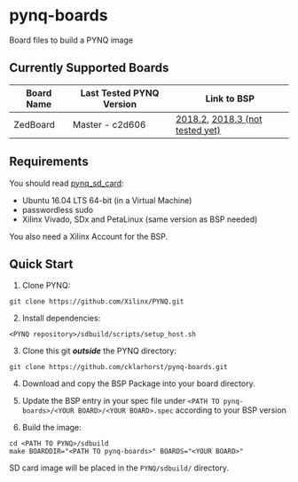 # pynq-boards
Board files to build a PYNQ image

## Currently Supported Boards

| Board Name  | Last Tested PYNQ Version | Link to BSP |
| ----------- | ------------------------ | ----------- |
| ZedBoard | Master - c2d606 | [2018.2](https://www.xilinx.com/member/forms/download/xef.html?filename=avnet-digilent-zedboard-v2018.2-final.bsp), [2018.3 (not tested yet)](https://www.xilinx.com/member/forms/download/xef.html?filename=avnet-digilent-zedboard-v2018.3-final.bsp) |

## Requirements

You should read [pynq_sd_card](https://pynq.readthedocs.io/en/v2.3/pynq_sd_card.html):
- Ubuntu 16.04 LTS 64-bit (in a Virtual Machine)
- passwordless sudo
- Xilinx Vivado, SDx and PetaLinux (same version as BSP needed)

You also need a Xilinx Account for the BSP.

## Quick Start

1. Clone PYNQ: 
```
git clone https://github.com/Xilinx/PYNQ.git
```

2. Install dependencies:
``` 
<PYNQ repository>/sdbuild/scripts/setup_host.sh
```

3. Clone this git ***outside*** the PYNQ directory: 
```
git clone https://github.com/cklarhorst/pynq-boards.git
```

4. Download and copy the BSP Package into your board directory.

5. Update the BSP entry in your spec file under `<PATH TO pynq-boards>/<YOUR BOARD>/<YOUR BOARD>.spec` according to your BSP version

6. Build the image:
```
cd <PATH TO PYNQ>/sdbuild
make BOARDDIR="<PATH TO pynq-boards>" BOARDS="<YOUR BOARD>"
```
SD card image will be placed in the `PYNQ/sdbuild/` directory.
